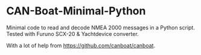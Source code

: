 # CAN-Boat-Minimal-Python

Minimal code to read and decode NMEA 2000 messages in a Python script.
Tested with Furuno SCX-20 & Yachtdevice converter.

With a lot of help from https://github.com/canboat/canboat.
